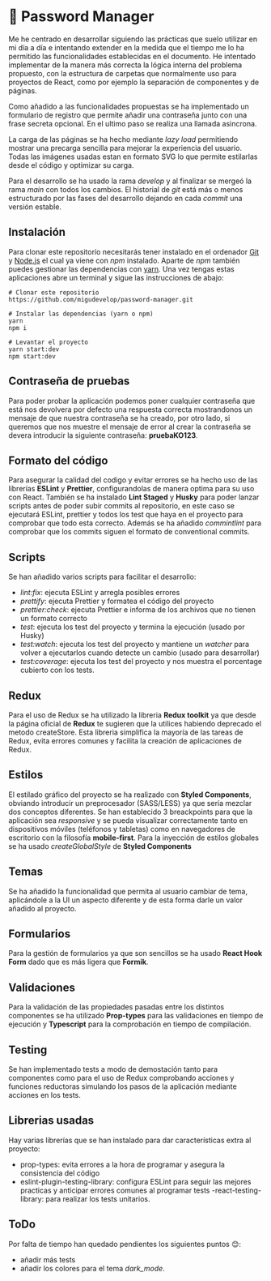 # 🚀 Password Manager

Me he centrado en desarrollar siguiendo las prácticas que suelo utilizar en mi día a día e intentando extender en la medida que el tiempo me lo ha permitido las funcionalidades establecidas en el documento. He intentado implementar de la manera más correcta la lógica interna del problema propuesto, con la estructura de carpetas que normalmente uso para proyectos de React, como por ejemplo la separación de componentes y de páginas.

Como añadido a las funcionalidades propuestas se ha implementado un formulario de registro que permite añadir una contraseña junto con una frase secreta opcional. En el ultimo paso se realiza una llamada asincrona.

La carga de las páginas se ha hecho mediante _lazy load_ permitiendo mostrar una precarga sencilla para mejorar la experiencia del usuario. Todas las imágenes usadas estan en formato SVG lo que permite estilarlas desde el código y optimizar su carga.

Para el desarrollo se ha usado la rama _develop_ y al finalizar se mergeó la rama _main_ con todos los cambios. El historial de _git_ está más o menos estructurado por las fases del desarrollo dejando en cada _commit_ una versión estable.

## Instalación

Para clonar este repositorío necesitarás tener instalado en el ordenador [Git](https://git-scm.com/) y [Node.js](https://nodejs.org/en/download/) el cual ya viene con _npm_ instalado. Aparte de _npm_ también puedes gestionar las dependencias con [yarn](https://classic.yarnpkg.com/en/docs/install/#windows-stable). Una vez tengas estas aplicaciones abre un terminal y sigue las instrucciones de abajo:

```
# Clonar este repositorio
https://github.com/migudevelop/password-manager.git

# Instalar las dependencias (yarn o npm)
yarn
npm i

# Levantar el proyecto
yarn start:dev
npm start:dev
```

## Contraseña de pruebas

Para poder probar la aplicación podemos poner cualquier contraseña que está nos devolvera por defecto una respuesta correcta mostrandonos un mensaje de que nuestra contraseña se ha creado, por otro lado, si queremos que nos muestre el mensaje de error al crear la contraseña se devera introducir la siguiente contraseña:  **pruebaKO123**.

## Formato del código

Para asegurar la calidad del codigo y evitar errores se ha hecho uso de las librerías **ESLint** y **Prettier**, configurandolas de manera optima para su uso con React. También se ha instalado **Lint Staged** y **Husky** para poder lanzar scripts antes de poder subir commits al repositorio, en este caso se ejecutará ESLint, prettier y todos los test que haya en el proyecto para comprobar que todo esta correcto. Además se ha añadido _commintlint_ para comprobar que los commits siguen el formato de conventional commits.

## Scripts

Se han añadido varios scripts para facilitar el desarrollo:

- _lint:fix_: ejecuta ESLint y arregla posibles errores
- _prettify_: ejecuta Prettier y formatea el código del proyecto
- _prettier:check_: ejecuta Prettier e informa de los archivos que no tienen un formato correcto
- _test_: ejecuta los test del proyecto y termina la ejecución (usado por Husky)
- _test:watch_: ejecuta los test del proyecto y mantiene un _watcher_ para volver a ejecutarlos cuando detecte un cambio (usado para desarrollar)
- _test:coverage_: ejecuta los test del proyecto y nos muestra el porcentage cubierto con los tests.

## Redux

Para el uso de Redux se ha utilizado la libreria **Redux toolkit** ya que desde la página oficial de **Redux**  te sugieren que la utilices habiendo deprecado el metodo createStore. Esta libreria simplifica la mayoría de las tareas de Redux, evita errores comunes y facilita la creación de aplicaciones de Redux.

## Estilos

El estilado gráfico del proyecto se ha realizado con **Styled Components**, obviando introducir un preprocesador (SASS/LESS) ya que sería mezclar dos conceptos diferentes. Se han establecido 3 breackpoints para que la aplicación sea _responsive_ y se pueda visualizar correctamente tanto en dispositivos móviles (teléfonos y tabletas) como en navegadores de escritorio con la filosofía **mobile-first**. Para la inyección de estilos globales se ha usado _createGlobalStyle_ de **Styled Components** 

## Temas

Se ha añadido la funcionalidad que permita al usuario cambiar de tema, aplicándole a la UI un aspecto diferente y de esta forma darle un valor añadido al proyecto.

## Formularios

Para la gestión de formularios ya que son sencillos se ha usado **React Hook Form** dado que es más ligera que **Formik**.
## Validaciones

Para la validación de las propiedades pasadas entre los distintos componentes se ha utilizado **Prop-types** para las validaciones en tiempo de ejecución y  **Typescript** para la comprobación en tiempo de compilación.

## Testing

Se han implementado tests a modo de demostación tanto para componentes como para el uso de Redux comprobando acciones y funciones reductoras simulando los pasos de la aplicación mediante acciones en los tests.

## Librerias usadas

Hay varias librerías que se han instalado para dar características extra al proyecto:

- prop-types: evita errores a la hora de programar y asegura la consistencia del código
- eslint-plugin-testing-library: configura ESLint para seguir las mejores practicas y anticipar errores comunes al programar tests
-react-testing-library: para realizar los tests unitarios.

## ToDo

Por falta de tiempo han quedado pendientes los siguientes puntos 😊:

- añadir más tests
- añadir los colores para el tema _dark_mode_.
